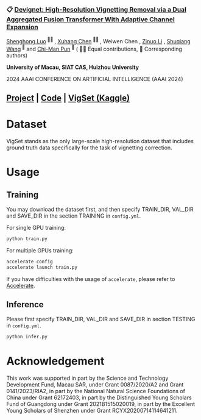 ### 📋 [Devignet: High-Resolution Vignetting Removal via a Dual Aggregated Fusion Transformer With Adaptive Channel Expansion](https://arxiv.org/abs/2308.13739)

<div>
<span class="author-block">
  <a href="https://shenghongluo.github.io/" target="_blank">Shenghong Luo</a><sup> 👨‍💻‍ </sup>
</span>,
<span class="author-block">
<a href='https://cxh.netlify.app/' target="_blank"> Xuhang Chen</a><sup> 👨‍💻‍ </sup>
</span>,
<span class="author-block">
Weiwen Chen
</span>,
<span class="author-block">
<a href='https://zinuoli.github.io/' target="_blank">Zinuo Li</a>
</span>,
<span class="author-block">
<a href="https://people.ucas.edu.cn/~wangshuqiang?language=en" target="_blank">Shuqiang Wang</a><sup> 📮</sup>
</span> and
<span class="author-block">
<a href="https://www.cis.um.edu.mo/~cmpun/" target="_blank">Chi-Man Pun</a><sup> 📮</sup>
</span>
  ( 👨‍💻‍ Equal contributions, 📮 Corresponding authors)
</div>

<b>University of Macau, SIAT CAS, Huizhou University</b>

2024 AAAI CONFERENCE ON ARTIFICIAL INTELLIGENCE (AAAI 2024)

[Project](https://cxh-research.github.io/DeVigNet/) | [Code](https://github.com/CXH-Research/DeVigNet) | [VigSet (Kaggle)](https://www.kaggle.com/datasets/xuhangc/vigset) 
--- 

# Dataset
VigSet stands as the only large-scale high-resolution dataset that includes ground truth data specifically for the task of vignetting correction.

#  Usage

## Training
You may download the dataset first, and then specify TRAIN_DIR, VAL_DIR and SAVE_DIR in the section TRAINING in `config.yml`.

For single GPU training:
```bash
python train.py
```
For multiple GPUs training:
```bash
accelerate config
accelerate launch train.py
```

If you have difficulties with the usage of `accelerate`, please refer to <a href="https://github.com/huggingface/accelerate">Accelerate</a>.

## Inference

Please first specify TRAIN_DIR, VAL_DIR and SAVE_DIR in section TESTING in `config.yml`.
```bash
python infer.py
```

#  Acknowledgement

This work was supported in part by the Science and Technology Development Fund, Macau SAR, under Grant 0087/2020/A2 and Grant 0141/2023/RIA2, in part by the National Natural Science Foundations of China under Grant 62172403, in part by the Distinguished Young Scholars Fund of Guangdong under Grant 2021B1515020019, in part by the Excellent Young Scholars of Shenzhen under Grant RCYX20200714114641211.
